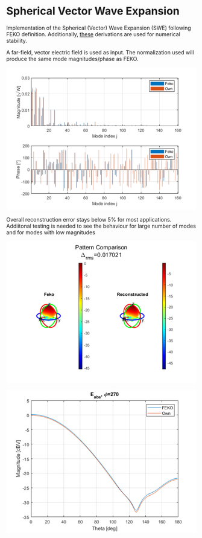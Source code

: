 # Spherical Vector Wave Expansion

Implementation of the Spherical (Vector) Wave Expansion (SWE) following FEKO definition.
Additionally, [these](https://www.semanticscholar.org/paper/Calculating-Far-Field-Radiation-Based-on-FEKO-Wave-Sutinjo/4ad02a14898fc24cddc71ae0b2b457149764e51e) derivations are used for numerical stability.


A far-field, vector electric field is used as input. The normalization used will produce the same mode magnitudes/phase as FEKO. 

![alt text](figures/magnitude_phase.png)

Overall reconstruction error stays below 5% for most applications. Addiitonal testing is needed to see the behaviour for large number of modes and for modes with low magnitudes

![alt text](figures/pattern_comparison.png)

![alt text](figures/pattern_cut_comparison.png)
